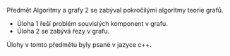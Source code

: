 Předmět Algoritmy a grafy 2 se zabýval pokročilými algoritmy teorie grafů.
* Úloha 1 řeší problém souvislých komponent v grafu.
* Úloha 2 se zabývá řezy v grafu.

Úlohy v tomto předmětu byly psané v jazyce c++.